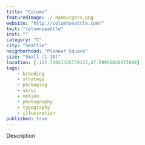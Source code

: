 ```yaml
---
title: "Column"
featuredImage: ./-hamburgers.png
website: "http://columnseattle.com/"
twit: "columnseattle"
inst: ""
category: "C"
city: "Seattle"
neighborhood: "Pioneer Square"
size: "Small (1-10)"
location: [-122.33043325779133,47.59956820473089]
tags:
    - branding
    - strategy
    - packaging
    - ux/ui
    - motion
    - photography
    - typography
    - illustration
published: true
---
```


Description
